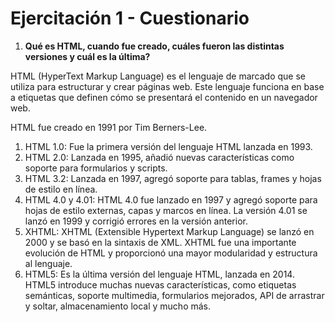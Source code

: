 # Ejercitación 1 - Cuestionario
1. **Qué es HTML, cuando fue creado, cuáles fueron las distintas versiones y cuál es la última?**

HTML (HyperText Markup Language) es el lenguaje de marcado que se utiliza para estructurar y crear páginas web. Este lenguaje funciona en base a etiquetas que definen cómo se presentará el contenido en un navegador web.

HTML fue creado en 1991 por Tim Berners-Lee.

1. HTML 1.0: Fue la primera versión del lenguaje HTML lanzada en 1993.
2. HTML 2.0: Lanzada en 1995, añadió nuevas características como soporte para formularios y scripts.
3. HTML 3.2: Lanzada en 1997, agregó soporte para tablas, frames y hojas de estilo en línea.
4. HTML 4.0 y 4.01: HTML 4.0 fue lanzado en 1997 y agregó soporte para hojas de estilo externas, capas y marcos en línea. La versión 4.01 se lanzó en 1999 y corrigió errores en la versión anterior.
5. XHTML: XHTML (Extensible Hypertext Markup Language) se lanzó en 2000 y se basó en la sintaxis de XML. XHTML fue una importante evolución de HTML y proporcionó una mayor modularidad y estructura al lenguaje.
6. HTML5: Es la última versión del lenguaje HTML, lanzada en 2014. HTML5 introduce muchas nuevas características, como etiquetas semánticas, soporte multimedia, formularios mejorados, API de arrastrar y soltar, almacenamiento local y mucho más.
